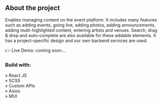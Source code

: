 <h2>About the project</h2>
<p>Enables managing content on the event platform. It includes many features such as adding events, going live, adding photos, adding announcements, adding multi-highlighted content, entering artists and venues. Search, drag & drop and auto-complete are also available for these addable elements. It has a project-specific design and our own backend services are used.</p>

👉 Live Demo: coming soon...

<h3>Build with:</h3>

» React JS <br>
» SCSS <br>
» Custom APIs <br>
» Axios <br>
» MUI

